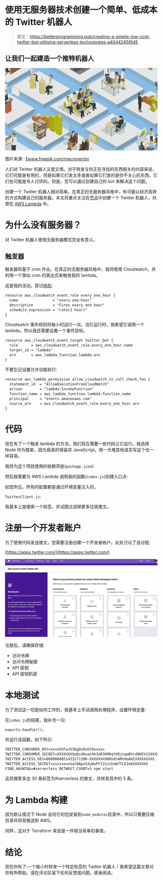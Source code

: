 # 使用无服务器技术创建一个简单、低成本的 Twitter 机器人

> 原文：<https://betterprogramming.pub/creating-a-simple-low-cost-twitter-bot-utilising-serverless-technologies-a4044245f645>

## 让我们一起建造一个推特机器人

![](img/c7a29e12e8fef503d7c9406ab6356502.png)

图片来源:【www.freepik.com/macrovector 

人们对 Twitter 机器人又爱又恨。对于转发与你正在寻找的东西相关的内容来说，它们可能是有用的，但是如果它们发太多或者如果它们发的是你不关心的东西，它们也可能是令人讨厌的。但是，您可以通过创建自己的 bot 来解决这个问题。

创建一个 Twitter 机器人相对简单。在真正的无服务器风格中，有可能以经济高效的方式构建自己的服务器。本文将重点关注在[节点](https://nodejs.org/en/)中创建一个 Twitter 机器人，托管在 [AWS Lambda](https://docs.aws.amazon.com/index.html?nc2=h_ql_doc_do) 中。

# 为什么没有服务器？

对 Twitter 机器人使用无服务器模式完全有意义。

## 触发器

触发器将基于 cron 作业。在真正的无服务器风格中，我将使用 Cloudwatch，并利用一个类似 cron 的表达式来触发我的 lambda。

这是我的活动，穿过[地形](https://www.terraform.io/docs/index.html):

```
resource aws_cloudwatch_event_rule every_one_hour {
  name                = "every-one-hour"  
  description         = "Fires every one hour"  
  schedule_expression = "rate(1 hour)"
}
```

Cloudwatch 事件规则将每小时运行一次。当它运行时，我希望它调用一个 lambda，所以我还需要设置一个事件目标。

```
resource aws_cloudwatch_event_target twitter_bot {  
  rule      = aws_cloudwatch_event_rule.every_one_hour.name 
  target_id = "lambda"  
  arn       = aws_lambda_function.lambda.arn
}
```

不要忘记设置允许功能执行:

```
resource aws_lambda_permission allow_cloudwatch_to_call_check_foo {
  statement_id  = "AllowExecutionFromCloudWatch"  
  action        = "lambda:InvokeFunction"  
  function_name = aws_lambda_function.lambda.function_name
  principal     = "events.amazonaws.com"  
  source_arn    = aws_cloudwatch_event_rule.every_one_hour.arn
}
```

# 代码

现在有了一个触发 lambda 的方法，我们现在需要一些代码让它运行。我选择 Node 作为框架，因为我真的很喜欢 JavaScript。用一大堆其他语言写这个也一样容易。

我将为这个项目使用的依赖项是(`package.json`):

然后我需要为 AWS Lambda 调用我的函数(`index.js`)创建入口点:

如您所见，所有的配置都是通过环境变量注入的。

`TwitterClient.js`:

我基本上是搜索一个标签，并试图过滤掉更多垃圾推文。

# 注册一个开发者账户

为了使用代码发送推文，您需要注册创建一个开发者帐户。此处讨论了该过程:

[https://apps.twitter.com/](https://apps.twitter.com/)

![](img/70b5325d24007009d1e7cc90beb42045.png)

注册后，请确保存储:

*   访问令牌
*   访问令牌秘密
*   API 密钥
*   API 密钥机密

# 本地测试

为了测试这一切是如何工作的，我基本上手动调用处理程序，设置环境变量:

在`index.js`的结尾，我补充一句:

```
exports.handler();
```

并运行该函数，如下所示:

```
TWITTER_CONSUMER_KEY=xxxxU5FaJU3bgDz6nGt9xxxxx TWITTER_CONSUMER_SECRET=XXXXXXXXaQsdHuaC4h3oR3URRqYd0jnqoBVcd9HEV1XXXXXXXX TWITTER_ACCESS_KEY=0000000051433271300-XXXXXXXXRRUdtAMtHoAHIVXXXXXXXX TWITTER_ACCESS_SECRET=xxxxxxxxGalNApvG3yDwPtY2szibxW7TLEImXXXXXXXX FIND_HASHTAG=#serverless RETWEET_COUNT=5 npm start
```

这将搜索多达 30 条标签为#serverless 的推文，并转发其中的 5 条。

# 为 Lambda 构建

因为默认情况下 Node 会将它的包安装到`node_modules`目录中，所以只需要压缩目录并将其推送到 AWS。

同样，这对于 Terraform 来说是一件相当简单的事情。

# 结论

现在你有了:一个每小时转发一个特定标签的 Twitter 机器人！我希望这篇文章对你有所帮助。请在评论区留下任何反馈或问题。感谢阅读。